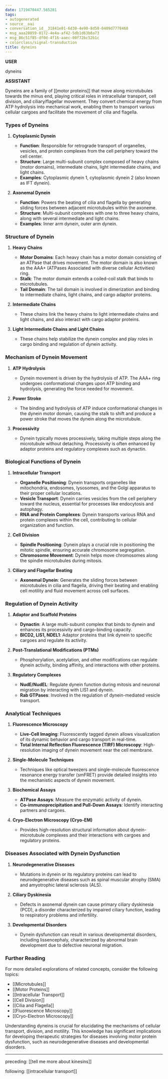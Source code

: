 ```yaml
---
date: 1719470447.565281
tags:
- autogenerated
- source__oai
- conversation_id__31841e01-6d30-4e90-8d50-0409d7778460
- msg_aaa28859-0172-4e4a-af42-5db1d63b8a73
- msg_86c51f85-df0d-4f16-aaec-00f72bc52b1c
- colorclass/signal-transduction
title: dyneins
---
```


**USER**

dyneins


**ASSISTANT**

Dyneins are a family of [[motor proteins]] that move along microtubules towards the minus end, playing critical roles in intracellular transport, cell division, and ciliary/flagellar movement. They convert chemical energy from ATP hydrolysis into mechanical work, enabling them to transport various cellular cargoes and facilitate the movement of cilia and flagella.

### Types of Dyneins

1. **Cytoplasmic Dynein**
   - **Function**: Responsible for retrograde transport of organelles, vesicles, and protein complexes from the cell periphery toward the cell center.
   - **Structure**: Large multi-subunit complex composed of heavy chains (motor domains), intermediate chains, light intermediate chains, and light chains.
   - **Examples**: Cytoplasmic dynein 1, cytoplasmic dynein 2 (also known as IFT dynein).

2. **Axonemal Dynein**
   - **Function**: Powers the beating of cilia and flagella by generating sliding forces between adjacent microtubules within the axoneme.
   - **Structure**: Multi-subunit complexes with one to three heavy chains, along with several intermediate and light chains.
   - **Examples**: Inner arm dynein, outer arm dynein.

### Structure of Dynein

1. **Heavy Chains**
   - **Motor Domains**: Each heavy chain has a motor domain consisting of an ATPase that drives movement. The motor domain is also known as the AAA+ (ATPases Associated with diverse cellular Activities) ring.
   - **Stalk**: The motor domain extends a coiled-coil stalk that binds to microtubules.
   - **Tail Domain**: The tail domain is involved in dimerization and binding to intermediate chains, light chains, and cargo adaptor proteins.

2. **Intermediate Chains**
   - These chains link the heavy chains to light intermediate chains and light chains, and also interact with cargo adaptor proteins.

3. **Light Intermediate Chains and Light Chains**
   - These chains help stabilize the dynein complex and play roles in cargo binding and regulation of dynein activity.

### Mechanism of Dynein Movement

1. **ATP Hydrolysis**
   - Dynein movement is driven by the hydrolysis of ATP. The AAA+ ring undergoes conformational changes upon ATP binding and hydrolysis, generating the force needed for movement.

2. **Power Stroke**
   - The binding and hydrolysis of ATP induce conformational changes in the dynein motor domain, causing the stalk to shift and produce a power stroke that moves the dynein along the microtubule.

3. **Processivity**
   - Dynein typically moves processively, taking multiple steps along the microtubule without detaching. Processivity is often enhanced by adaptor proteins and regulatory complexes such as dynactin.

### Biological Functions of Dynein

1. **Intracellular Transport**
   - **Organelle Positioning**: Dynein transports organelles like mitochondria, endosomes, lysosomes, and the Golgi apparatus to their proper cellular locations.
   - **Vesicle Transport**: Dynein carries vesicles from the cell periphery toward the nucleus, essential for processes like endocytosis and autophagy.
   - **RNA and Protein Complexes**: Dynein transports various RNA and protein complexes within the cell, contributing to cellular organization and function.

2. **Cell Division**
   - **Spindle Positioning**: Dynein plays a crucial role in positioning the mitotic spindle, ensuring accurate chromosome segregation.
   - **Chromosome Movement**: Dynein helps move chromosomes along the spindle microtubules during mitosis.

3. **Ciliary and Flagellar Beating**
   - **Axonemal Dynein**: Generates the sliding forces between microtubules in cilia and flagella, driving their beating and enabling cell motility and fluid movement across cell surfaces.

### Regulation of Dynein Activity

1. **Adaptor and Scaffold Proteins**
   - **Dynactin**: A large multi-subunit complex that binds to dynein and enhances its processivity and cargo-binding capacity.
   - **BICD2, LIS1, NDEL1**: Adaptor proteins that link dynein to specific cargoes and regulate its activity.

2. **Post-Translational Modifications (PTMs)**
   - Phosphorylation, acetylation, and other modifications can regulate dynein activity, binding affinity, and interactions with other proteins.

3. **Regulatory Complexes**
   - **NudE/NudEL**: Regulate dynein function during mitosis and neuronal migration by interacting with LIS1 and dynein.
   - **Rab GTPases**: Involved in the regulation of dynein-mediated vesicle transport.

### Analytical Techniques

1. **Fluorescence Microscopy**
   - **Live-Cell Imaging**: Fluorescently tagged dynein allows visualization of its dynamic behavior and cargo transport in real-time.
   - **Total Internal Reflection Fluorescence (TIRF) Microscopy**: High-resolution imaging of dynein movement near the cell membrane.

2. **Single-Molecule Techniques**
   - Techniques like optical tweezers and single-molecule fluorescence resonance energy transfer (smFRET) provide detailed insights into the mechanistic aspects of dynein movement.

3. **Biochemical Assays**
   - **ATPase Assays**: Measure the enzymatic activity of dynein.
   - **Co-immunoprecipitation and Pull-Down Assays**: Identify interacting partners and cargoes.

4. **Cryo-Electron Microscopy (Cryo-EM)**
   - Provides high-resolution structural information about dynein-microtubule complexes and their interactions with cargoes and regulatory proteins.

### Diseases Associated with Dynein Dysfunction

1. **Neurodegenerative Diseases**
   - Mutations in dynein or its regulatory proteins can lead to neurodegenerative diseases such as spinal muscular atrophy (SMA) and amyotrophic lateral sclerosis (ALS).

2. **Ciliary Dyskinesia**
   - Defects in axonemal dynein can cause primary ciliary dyskinesia (PCD), a disorder characterized by impaired ciliary function, leading to respiratory problems and infertility.

3. **Developmental Disorders**
   - Dynein dysfunction can result in various developmental disorders, including lissencephaly, characterized by abnormal brain development due to defective neuronal migration.

### Further Reading

For more detailed explorations of related concepts, consider the following topics:
- [[Microtubules]]
- [[Motor Proteins]]
- [[Intracellular Transport]]
- [[Cell Division]]
- [[Cilia and Flagella]]
- [[Fluorescence Microscopy]]
- [[Cryo-Electron Microscopy]]

Understanding dyneins is crucial for elucidating the mechanisms of cellular transport, division, and motility. This knowledge has significant implications for developing therapeutic strategies for diseases involving motor protein dysfunction, such as neurodegenerative diseases and developmental disorders.


---

preceding: [[tell me more about kinesins]]  


following: [[intracellular transport]]